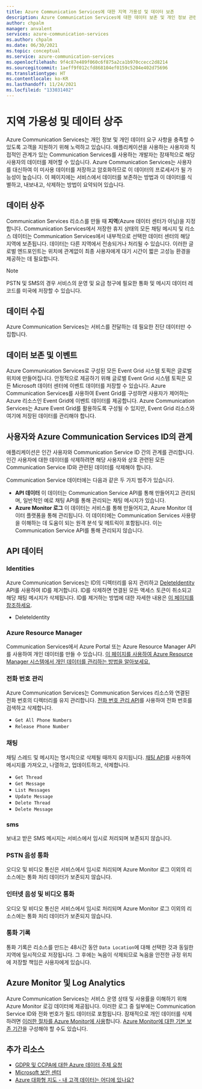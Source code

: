```yaml
---
title: Azure Communication Services에 대한 지역 가용성 및 데이터 보존
description: Azure Communication Services에 대한 데이터 보존 및 개인 정보 관련 문제에 대해 알아봅니다.
author: chpalm
manager: anvalent
services: azure-communication-services
ms.author: chpalm
ms.date: 06/30/2021
ms.topic: conceptual
ms.service: azure-communication-services
ms.openlocfilehash: 9f4c87e489f060c6f875a2ca1b970ccecc2d8214
ms.sourcegitcommit: 1aeff9f012cfd868104ef0159c5204e402d75696
ms.translationtype: HT
ms.contentlocale: ko-KR
ms.lasthandoff: 11/24/2021
ms.locfileid: "133031402"
---
```

# <a name="region-availability-and-data-residency"></a>지역 가용성 및 데이터 상주

Azure Communication Services는 개인 정보 및 개인 데이터 요구 사항을 충족할 수 있도록 고객을 지원하기 위해 노력하고 있습니다. 애플리케이션을 사용하는 사용자와 직접적인 관계가 있는 Communication Services를 사용하는 개발자는 잠재적으로 해당 사용자의 데이터를 제어할 수 있습니다. Azure Communication Services는 사용자를 대신하여 이 미사용 데이터를 저장하고 암호화하므로 이 데이터의 프로세서가 될 가능성이 높습니다. 이 페이지에는 서비스에서 데이터를 보존하는 방법과 이 데이터를 식별하고, 내보내고, 삭제하는 방법이 요약되어 있습니다.

## <a name="data-residency"></a>데이터 상주

Communication Services 리소스를 만들 때 **지역**(Azure 데이터 센터가 아님)을 지정합니다. Communication Services에서 저장한 휴지 상태의 모든 채팅 메시지 및 리소스 데이터는 Communication Services에서 내부적으로 선택한 데이터 센터의 해당 지역에 보존됩니다. 데이터는 다른 지역에서 전송되거나 처리될 수 있습니다. 이러한 글로벌 엔드포인트는 위치에 관계없이 최종 사용자에게 대기 시간이 짧은 고성능 환경을 제공하는 데 필요합니다.

> [!NOTE]
> PSTN 및 SMS의 경우 서비스의 운영 및 요금 청구에 필요한 통화 및 메시지 데이터 레코드를 미국에 저장할 수 있습니다.

## <a name="data-collection"></a>데이터 수집

Azure Communication Services는 서비스를 전달하는 데 필요한 진단 데이터만 수집합니다. 

## <a name="data-residency-and-events"></a>데이터 보존 및 이벤트

Azure Communication Services로 구성된 모든 Event Grid 시스템 토픽은 글로벌 위치에 만들어집니다. 안정적으로 제공하기 위해 글로벌 Event Grid 시스템 토픽은 모든 Microsoft 데이터 센터에 이벤트 데이터를 저장할 수 있습니다. Azure Communication Services를 사용하여 Event Grid를 구성하면 사용자가 제어하는 Azure 리소스인 Event Grid에 이벤트 데이터를 제공합니다. Azure Communication Services는 Azure Event Grid를 활용하도록 구성될 수 있지만, Event Grid 리소스와 여기에 저장된 데이터를 관리해야 합니다.

## <a name="relating-humans-to-azure-communication-services-identities"></a>사용자와 Azure Communication Services ID의 관계

애플리케이션은 인간 사용자와 Communication Service ID 간의 관계를 관리합니다. 인간 사용자에 대한 데이터를 삭제하려면 해당 사용자와 상호 관련된 모든 Communication Service ID와 관련된 데이터를 삭제해야 합니다.

Communication Service 데이터에는 다음과 같은 두 가지 범주가 있습니다.
- **API 데이터** 이 데이터는 Communication Service API를 통해 만들어지고 관리되며, 일반적인 예로 채팅 API를 통해 관리되는 채팅 메시지가 있습니다.
- **Azure Monitor 로그** 이 데이터는 서비스를 통해 만들어지고, Azure Monitor 데이터 플랫폼을 통해 관리됩니다. 이 데이터에는 Communication Services 사용량을 이해하는 데 도움이 되는 원격 분석 및 메트릭이 포함됩니다. 이는 Communication Service API를 통해 관리되지 않습니다.

## <a name="api-data"></a>API 데이터

### <a name="identities"></a>Identities

Azure Communication Services는 ID의 디렉터리를 유지 관리하고 [DeleteIdentity](/rest/api/communication/communicationidentity/delete) API를 사용하여 ID를 제거합니다. ID를 삭제하면 연결된 모든 액세스 토큰이 취소되고 해당 채팅 메시지가 삭제됩니다. ID를 제거하는 방법에 대한 자세한 내용은 [이 페이지를 참조하세요](../quickstarts/access-tokens.md).

- DeleteIdentity

### <a name="azure-resource-manager"></a>Azure Resource Manager

Communication Services에서 Azure Portal 또는 Azure Resource Manager API를 사용하여 개인 데이터를 만들 수 있습니다. [이 페이지를 사용하여 Azure Resource Manager 시스템에서 개인 데이터를 관리하는 방법을 알아보세요.](../../azure-resource-manager/management/resource-manager-personal-data.md)

### <a name="telephone-number-management"></a>전화 번호 관리

Azure Communication Services는 Communication Services 리소스와 연결된 전화 번호의 디렉터리를 유지 관리합니다. [전화 번호 관리 API](/rest/api/communication/phonenumbers)를 사용하여 전화 번호를 검색하고 삭제합니다.

- `Get All Phone Numbers`
- `Release Phone Number`

### <a name="chat"></a>채팅

채팅 스레드 및 메시지는 명시적으로 삭제될 때까지 유지됩니다. [채팅 API](/rest/api/communication/chat/chatthread)를 사용하여 메시지를 가져오고, 나열하고, 업데이트하고, 삭제합니다.

- `Get Thread`
- `Get Message`
- `List Messages`
- `Update Message`
- `Delete Thread`
- `Delete Message`

### <a name="sms"></a>sms

보내고 받은 SMS 메시지는 서비스에서 임시로 처리되며 보존되지 않습니다.

### <a name="pstn-voice-calling"></a>PSTN 음성 통화

오디오 및 비디오 통신은 서비스에서 임시로 처리되며 Azure Monitor 로그 이외의 리소스에는 통화 처리 데이터가 보존되지 않습니다.

### <a name="internet-voice-and-video-calling"></a>인터넷 음성 및 비디오 통화

오디오 및 비디오 통신은 서비스에서 임시로 처리되며 Azure Monitor 로그 이외의 리소스에는 통화 처리 데이터가 보존되지 않습니다.

### <a name="call-recording"></a>통화 기록

통화 기록은 리소스를 만드는 48시간 동안 ```Data Location```에 대해 선택한 것과 동일한 지역에 일시적으로 저장됩니다. 그 후에는 녹음이 삭제되므로 녹음을 안전한 규정 위치에 저장할 책임은 사용자에게 있습니다.

## <a name="azure-monitor-and-log-analytics"></a>Azure Monitor 및 Log Analytics

Azure Communication Services는 서비스 운영 상태 및 사용률을 이해하기 위해 Azure Monitor 로깅 데이터에 제공됩니다. 이러한 로그 중 일부에는 Communication Service ID와 전화 번호가 필드 데이터로 포함됩니다. 잠재적으로 개인 데이터를 삭제하려면 [이러한 절차를 Azure Monitor에 사용](../../azure-monitor/logs/personal-data-mgmt.md)합니다. [Azure Monitor에 대한 기본 보존 기간](../../azure-monitor/logs/manage-cost-storage.md)을 구성해야 할 수도 있습니다.

## <a name="additional-resources"></a>추가 리소스

- [GDPR 및 CCPA에 대한 Azure 데이터 주체 요청](/microsoft-365/compliance/gdpr-dsr-azure)
- [Microsoft 보안 센터](https://www.microsoft.com/trust-center/privacy/data-location)
- [Azure 대화형 지도 - 내 고객 데이터는 어디에 있나요?](https://azuredatacentermap.azurewebsites.net/)
